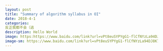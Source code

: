 ```yaml
---
layout: post
title: "Summary of algorithm syllabus in OI"
date: 2018-4-1
categories:
反正我都不会（逃
description: Hello World
image: https:https://www.baidu.com/link?url=vPt8euSYPYgG1-flCfNYzLa94DJ8K7e_xhByKewQj2I6Shgm2-H1Fb0UD7fWUi3HQvarM-ACG6Nq2--4kMQSfniEvHkZjU0sUa2V9f-xGo_2OpN3yMLlqdg55aZvKtoy2j9OJHwOaS8k2nCwp7mrKMMkbk002LJRXjDFp5CvLZRxauqEfC4eLvmEcscl0AyOesIriZYiqmvxPG37R5E9ahdHFvMMeCGN5bTwVALE7hZI_kx0SEnrkxiQCFL7uPaQg9fyjf6B4CI_yGtlM4ns6B8UDCgw2KnUrljFoaSY3wrC7zFq-JGJ3ZihJ1BmQpRWlPhxTqbkYob3k30BSZRml-t2tWltUS6nK_xlgbgSLwg3Nn-mGS8YIFX1ts0Aj2MGVJlSlnCO_SiRCjjb_KzK94nQvxAk8bwkyd_OtJ8fT83JqygO233YmtjLcJjTDYm-xtgc0iQYY44bn3cc_iDyddfFrQgjGHZvv9RkKiLiMvp-qjuY4el4r4eL4PBgi2UKJkXnzQYE1GFbwMI8JoTNkTRqRD0N8fU9bZNzv43FQ6D68ys0T2XxFE2fYWiEA0IFUAtgHDLTaWUUasN1WzsidXEUEdVIx8M4b7TC3Q__RSp6xCdwtAzRRI6pSAo8j3joABM5seU4UC5qZW-Q-L_85FHqwWTueDRSvjKyclT6TVceJyMxnXOcviA26qdjUoU1&timg=https%3A%2F%2Fss0.bdstatic.com%2F94oJfD_bAAcT8t7mm9GUKT-xh_%2Ftimg%3Fimage%26quality%3D100%26size%3Db4000_4000%26sec%3D1522655699%26di%3D986e410b631a6621fc425f8357aeac92%26src%3Dhttp%3A%2F%2Fpic.58pic.com%2F58pic%2F15%2F12%2F70%2F81y58PICbjR_1024.jpg&click_t=1522655717903&s_info=1903_923&wd=&eqid=f1fd99ec0001c8f3000000035ac1e1d3
image-sm: https://www.baidu.com/link?url=vPt8euSYPYgG1-flCfNYzLa94DJ8K7e_xhByKewQj2I6Shgm2-H1Fb0UD7fWUi3HQvarM-ACG6Nq2--4kMQSfniEvHkZjU0sUa2V9f-xGo_2OpN3yMLlqdg55aZvKtoy2j9OJHwOaS8k2nCwp7mrKMMkbk002LJRXjDFp5CvLZRxauqEfC4eLvmEcscl0AyOesIriZYiqmvxPG37R5E9ahdHFvMMeCGN5bTwVALE7hZI_kx0SEnrkxiQCFL7uPaQg9fyjf6B4CI_yGtlM4ns6B8UDCgw2KnUrljFoaSY3wrC7zFq-JGJ3ZihJ1BmQpRWlPhxTqbkYob3k30BSZRml-t2tWltUS6nK_xlgbgSLwg3Nn-mGS8YIFX1ts0Aj2MGVJlSlnCO_SiRCjjb_KzK94nQvxAk8bwkyd_OtJ8fT83JqygO233YmtjLcJjTDYm-xtgc0iQYY44bn3cc_iDyddfFrQgjGHZvv9RkKiLiMvp-qjuY4el4r4eL4PBgi2UKJkXnzQYE1GFbwMI8JoTNkTRqRD0N8fU9bZNzv43FQ6D68ys0T2XxFE2fYWiEA0IFUAtgHDLTaWUUasN1WzsidXEUEdVIx8M4b7TC3Q__RSp6xCdwtAzRRI6pSAo8j3joABM5seU4UC5qZW-Q-L_85FHqwWTueDRSvjKyclT6TVceJyMxnXOcviA26qdjUoU1&timg=https%3A%2F%2Fss0.bdstatic.com%2F94oJfD_bAAcT8t7mm9GUKT-xh_%2Ftimg%3Fimage%26quality%3D100%26size%3Db4000_4000%26sec%3D1522655699%26di%3D986e410b631a6621fc425f8357aeac92%26src%3Dhttp%3A%2F%2Fpic.58pic.com%2F58pic%2F15%2F12%2F70%2F81y58PICbjR_1024.jpg&click_t=1522655717903&s_info=1903_923&wd=&eqid=f1fd99ec0001c8f3000000035ac1e1d3
---
```


